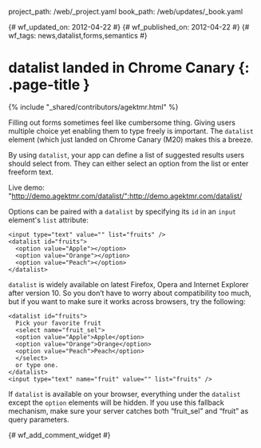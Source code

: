 project_path: /web/_project.yaml
book_path: /web/updates/_book.yaml

{# wf_updated_on: 2012-04-22 #}
{# wf_published_on: 2012-04-22 #}
{# wf_tags: news,datalist,forms,semantics #}

# datalist landed in Chrome Canary {: .page-title }

{% include "_shared/contributors/agektmr.html" %}


Filling out forms sometimes feel like cumbersome thing. Giving users multiple choice yet enabling them to type freely is important. The `datalist` element (which just landed on Chrome Canary (M20) makes this a breeze.

By using `datalist`, your app can define a list of suggested results users should select from. They can either select an option from the list or enter freeform text.

Live demo:
"http://demo.agektmr.com/datalist/":http://demo.agektmr.com/datalist/

Options can be paired with a `datalist` by specifying its `id` in an `input` element's `list` attribute:


    <input type="text" value="" list="fruits" />
    <datalist id="fruits">
      <option value="Apple"></option>
      <option value="Orange"></option>
      <option value="Peach"></option>
    </datalist>
    

`datalist` is widely available on latest Firefox, Opera and Internet Explorer after version 10. So you don’t have to worry about compatibility too much, but if you want to make sure it works across browsers, try the following:


    <datalist id="fruits">
      Pick your favorite fruit
      <select name="fruit_sel">
      <option value="Apple">Apple</option>
      <option value="Orange">Orange</option>
      <option value="Peach">Peach</option>
      </select>
      or type one.
    </datalist>
    <input type="text" name="fruit" value="" list="fruits" />
    

If `datalist` is available on your browser, everything under the `datalist` except the `option` elements will be hidden. If you use this fallback mechanism, make sure your server catches both “fruit_sel” and “fruit” as query parameters.


{# wf_add_comment_widget #}

